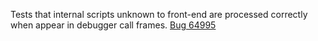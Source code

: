 Tests that internal scripts unknown to front-end are processed correctly when appear in debugger call frames. [Bug 64995](https://bugs.webkit.org/show_bug.cgi?id=64995)
